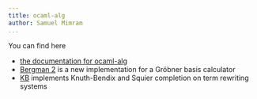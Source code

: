 ```yaml
---
title: ocaml-alg
author: Samuel Mimram
...
```


You can find here

- [the documentation for ocaml-alg](alg)
- [Bergman 2](bergman) is a new implementation for a Gröbner basis calculator
- [KB](kb) implements Knuth-Bendix and Squier completion on term rewriting systems
